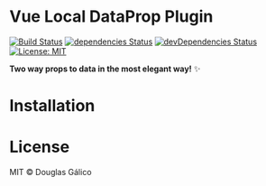 # Vue Local DataProp Plugin

[![Build Status](https://travis-ci.org/douglasgalico/vue-local-dataprop.svg?branch=master)](https://travis-ci.org/douglasgalico/vue-local-dataprop) [![dependencies Status](https://david-dm.org/douglasgalico/vue-local-dataprop/status.svg)](https://david-dm.org/douglasgalico/vue-local-dataprop) [![devDependencies Status](https://david-dm.org/douglasgalico/vue-local-dataprop/dev-status.svg)](https://david-dm.org/douglasgalico/vue-local-dataprop?type=dev) [![License: MIT](https://img.shields.io/badge/License-MIT-blue.svg)](https://opensource.org/licenses/MIT)

**Two way props to data in the most elegant way!** ✨

# Installation

# License

MIT © Douglas Gálico
